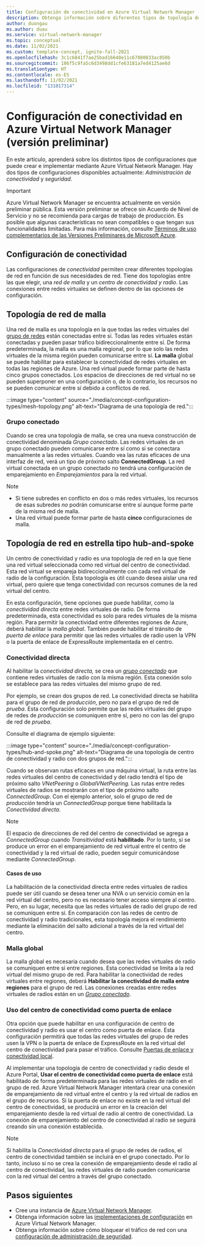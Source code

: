 ```yaml
---
title: Configuración de conectividad en Azure Virtual Network Manager (versión preliminar)
description: Obtenga información sobre diferentes tipos de topología de red que puede crear con una configuración de conectividad en Azure Virtual Network Manager.
author: duongau
ms.author: duau
ms.service: virtual-network-manager
ms.topic: conceptual
ms.date: 11/02/2021
ms.custom: template-concept, ignite-fall-2021
ms.openlocfilehash: 3c1c6841f7ae25bad16640e11c67080833ac850b
ms.sourcegitcommit: 106f5c9fa5c6d3498dd1cfe63181a7ed4125ae6d
ms.translationtype: HT
ms.contentlocale: es-ES
ms.lasthandoff: 11/02/2021
ms.locfileid: "131017314"
---
```

# <a name="connectivity-configuration-in-azure-virtual-network-manager-preview"></a>Configuración de conectividad en Azure Virtual Network Manager (versión preliminar)

En este artículo, aprenderá sobre los distintos tipos de configuraciones que puede crear e implementar mediante Azure Virtual Network Manager. Hay dos tipos de configuraciones disponibles actualmente: *Administración de conectividad* y *seguridad*. 

> [!IMPORTANT]
> Azure Virtual Network Manager se encuentra actualmente en versión preliminar pública.
> Esta versión preliminar se ofrece sin Acuerdo de Nivel de Servicio y no se recomienda para cargas de trabajo de producción. Es posible que algunas características no sean compatibles o que tengan sus funcionalidades limitadas.
> Para más información, consulte [Términos de uso complementarios de las Versiones Preliminares de Microsoft Azure](https://azure.microsoft.com/support/legal/preview-supplemental-terms/).

## <a name="connectivity-configuration"></a>Configuración de conectividad

Las configuraciones de *conectividad* permiten crear diferentes topologías de red en función de sus necesidades de red. Tiene dos topologías entre las que elegir, una *red de malla* y un *centro de conectividad y radio*. Las conexiones entre redes virtuales se definen dentro de las opciones de configuración.

## <a name="mesh-network-topology"></a>Topología de red de malla

Una red de malla es una topología en la que todas las redes virtuales del [grupo de redes](concept-network-groups.md) están conectadas entre sí. Todas las redes virtuales están conectadas y pueden pasar tráfico bidireccionalmente entre sí. De forma predeterminada, la malla es una malla regional, por lo que solo las redes virtuales de la misma región pueden comunicarse entre sí. **La malla** global se puede habilitar para establecer la conectividad de redes virtuales en todas las regiones de Azure. Una red virtual puede formar parte de hasta cinco grupos conectados. Los espacios de direcciones de red virtual no se pueden superponer en una configuración o, de lo contrario, los recursos no se pueden comunicar entre sí debido a conflictos de red.

:::image type="content" source="./media/concept-configuration-types/mesh-topology.png" alt-text="Diagrama de una topología de red.":::

### <a name="connected-group"></a><a name="connectedgroup"></a> Grupo conectado

Cuando se crea una topología de malla, se crea una nueva construcción de conectividad denominada *Grupo conectado*. Las redes virtuales de un grupo conectado pueden comunicarse entre sí como si se conectara manualmente a las redes virtuales. Cuando vea las rutas eficaces de una interfaz de red, verá un tipo de próximo salto **ConnectedGroup**. La red virtual conectada en un grupo conectado no tendrá una configuración de emparejamiento en *Emparejamientos* para la red virtual.

> [!NOTE]
> * Si tiene subredes en conflicto en dos o más redes virtuales, los recursos de esas subredes *no* podrán comunicarse entre sí aunque forme parte de la misma red de malla.
> * Una red virtual puede formar parte de hasta **cinco** configuraciones de malla.

## <a name="hub-and-spoke-topology"></a>Topología de red en estrella tipo hub-and-spoke

Un centro de conectividad y radio es una topología de red en la que tiene una red virtual seleccionada como red virtual del centro de conectividad. Esta red virtual se empareja bidireccionalmente con cada red virtual de radio de la configuración. Esta topología es útil cuando desea aislar una red virtual, pero quiere que tenga conectividad con recursos comunes de la red virtual del centro. 

En esta configuración, tiene opciones que puede habilitar, como la *conectividad directa* entre redes virtuales de radio. De forma predeterminada, esta conectividad es solo para redes virtuales de la misma región. Para permitir la conectividad entre diferentes regiones de Azure, deberá habilitar la *malla global*. También puede habilitar el tránsito de *puerta de enlace* para permitir que las redes virtuales de radio usen la VPN o la puerta de enlace de ExpressRoute implementada en el centro.

### <a name="direct-connectivity"></a>Conectividad directa

Al habilitar la *conectividad directa,* se crea un [*grupo conectado*](#connectedgroup) que contiene redes virtuales de radio con la misma región. Esta conexión solo se establece para las redes virtuales del mismo grupo de red. 

Por ejemplo, se crean dos grupos de red. La conectividad directa se habilita para el grupo de red de *producción*, pero no para el grupo de red de *prueba*. Esta configuración solo permite que las redes virtuales del grupo de redes de *producción* se comuniquen entre sí, pero no con las del grupo de red de *prueba*. 

Consulte el diagrama de ejemplo siguiente:

:::image type="content" source="./media/concept-configuration-types/hub-and-spoke.png" alt-text="Diagrama de una topología de centro de conectividad y radio con dos grupos de red.":::

Cuando se observan rutas eficaces en una máquina virtual, la ruta entre las redes virtuales del centro de conectividad y del radio tendrá el tipo de próximo salto *VNetPeering* o *GlobalVNetPeering.* Las rutas entre redes virtuales de radios se mostrarán con el tipo de próximo salto *ConnectedGroup*. Con el ejemplo anterior, solo el grupo de red de *producción* tendría un *ConnectedGroup* porque tiene habilitada la *Conectividad directa*.

> [!NOTE]
> El espacio de direcciones de red del centro de conectividad se agrega a *ConnectedGroup* cuando *Transitividad* está **habilitado**. Por lo tanto, si se produce un error en el emparejamiento de red virtual entre el centro de conectividad y la red virtual de radio, pueden seguir comunicándose mediante *ConnectedGroup*.

#### <a name="use-cases"></a>Casos de uso

La habilitación de la conectividad directa entre redes virtuales de radios puede ser útil cuando se desea tener una NVA o un servicio común en la red virtual del centro, pero no es necesario tener acceso siempre al centro. Pero, en su lugar, necesita que las redes virtuales de radio del grupo de red se comuniquen entre sí. En comparación con las redes de centro de conectividad y radio tradicionales, esta topología mejora el rendimiento mediante la eliminación del salto adicional a través de la red virtual del centro.

### <a name="global-mesh"></a>Malla global

La malla global es necesaria cuando desea que las redes virtuales de radio se comuniquen entre sí entre regiones. Esta conectividad se limita a la red virtual del mismo grupo de red. Para habilitar la conectividad de redes virtuales entre regiones, deberá **Habilitar la conectividad de malla entre regiones** para el grupo de red. Las conexiones creadas entre redes virtuales de radios están en un [*Grupo conectado*](#connectedgroup). 

### <a name="use-hub-as-a-gateway"></a>Uso del centro de conectividad como puerta de enlace

Otra opción que puede habilitar en una configuración de centro de conectividad y radio es usar el centro como puerta de enlace. Esta configuración permitirá que todas las redes virtuales del grupo de redes usen la VPN o la puerta de enlace de ExpressRoute en la red virtual del centro de conectividad para pasar el tráfico. Consulte [Puertas de enlace y conectividad local](/azure/virtual-network/virtual-network-peering-overview#gateways-and-on-premises-connectivity).

Al implementar una topología de centro de conectividad y radio desde el Azure Portal, **Usar el centro de conectividad como puerta de enlace** está habilitado de forma predeterminada para las redes virtuales de radio en el grupo de red. Azure Virtual Network Manager intentará crear una conexión de emparejamiento de red virtual entre el centro y la red virtual de radios en el grupo de recursos. Si la puerta de enlace no existe en la red virtual del centro de conectividad, se producirá un error en la creación del emparejamiento desde la red virtual de radio al centro de conectividad. La conexión de emparejamiento del centro de conectividad al radio se seguirá creando sin una conexión establecida. 

> [!NOTE]
> Si habilita la *Conectividad directa* para el grupo de redes de radios, el centro de conectividad también se incluirá en el grupo conectado. Por lo tanto, incluso si no se crea la conexión de emparejamiento desde el radio al centro de conectividad, las redes virtuales de radio pueden comunicarse con la red virtual del centro a través del grupo conectado.
>

## <a name="next-steps"></a>Pasos siguientes

- Cree una instancia de [Azure Virtual Network Manager](create-virtual-network-manager-portal.md).
- Obtenga información sobre las [implementaciones de configuración](concept-deployments.md) en Azure Virtual Network Manager.
- Obtenga información sobre cómo bloquear el tráfico de red con una [configuración de administración de seguridad](how-to-block-network-traffic-portal.md).
